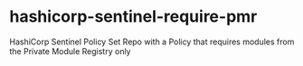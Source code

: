 # hashicorp-sentinel-require-pmr
HashiCorp Sentinel Policy Set Repo with a Policy that requires modules from the Private Module Registry only
